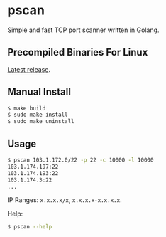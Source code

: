 # pscan

Simple and fast TCP port scanner written in Golang.

## Precompiled Binaries For Linux

[Latest release](https://github.com/s3rgeym/scan-tools/releases/latest).

## Manual Install

```zsh
$ make build
$ sudo make install
$ sudo make uninstall
```

## Usage

```zsh
$ pscan 103.1.172.0/22 -p 22 -c 10000 -l 10000
103.1.174.197:22
103.1.174.193:22
103.1.174.3:22
...
```

IP Ranges: `x.x.x.x/x`, `x.x.x.x-x.x.x.x`.

Help:

```zsh
$ pscan --help
```
